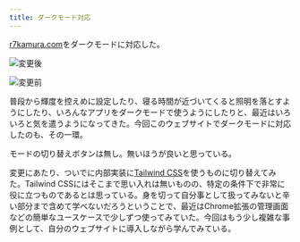 ```yaml
---
title: ダークモード対応
---
```

[r7kamura.com](https://r7kamura.com/)をダークモードに対応した。

![](https://lh5.googleusercontent.com/cshTxCp_W1xGli6X3D9s9BxKyFRZcGoVQWP8dsCnBIU-4r40chtULd26-fMVSA6ZaOXb9cYDlOszQZolYyEBtEMi8Ql2LdwWQ4guddRzHueqQfSGS9A7EssmAz3zlGTEP9iA54sx9LYUWlf3qXta8GGLUyHPEWcedD9A3jvEN6fZWPFJYRUiUq61f4SI "変更後")

![](https://lh5.googleusercontent.com/NRM5rsxFM1Kt-ppxgZjXaZbF8PXgjSIXzo7qtJSvN0_kP-fY3BjICc0oHE2Xii3TAayjNhHJqDEntpVboCpjcqMcx0ufk_xmAn_OVol2YaFlj5eUEo8j1TduNg8yvw-vFl28iI01RrVfK5vMy3B0_Pejp40oiVAwiKnC7H68ArBjQ3pXmBfEQmAv22R3 "変更前")

普段から輝度を控えめに設定したり、寝る時間が近づいてくると照明を落とすようにしたり、いろんなアプリをダークモードで使うようにしたりと、最近はいろいろと気を遣うようになってきた。今回このウェブサイトでダークモードに対応したのも、その一環。

モードの切り替えボタンは無し。無いほうが良いと思っている。

変更にあたり、ついでに内部実装に[Tailwind CSS](https://tailwindcss.com/)を使うものに切り替えてみた。Tailwind CSSにはそこまで思い入れは無いものの、特定の条件下で非常に役に立つものであるとは思っている。身を切って自分事として扱ってみないと辛い部分まで含めて学べないだろうということで、最近はChrome拡張の管理画面などの簡単なユースケースで少しずつ使ってみていた。今回はもう少し複雑な事例として、自分のウェブサイトに導入しながら学んでみている。
